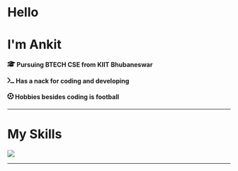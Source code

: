 # Hello
<!DOCTYPE html>
<html>

<head>
  <meta charset="utf-8">
  <meta name="viewport" content="width=device-width">
  <link href="style.css" rel="stylesheet" type="text/css" />
  <link rel="preconnect" href="https://fonts.googleapis.com">
<link rel="preconnect" href="https://fonts.gstatic.com" crossorigin>
<link href="https://fonts.googleapis.com/css2?family=Poppins&family=Work+Sans&display=swap" rel="stylesheet">
</head>

<body>
  <h1 class="text_heading">I'm Ankit</h1>
  <h4 class="text"><svg xmlns="http://www.w3.org/2000/svg" height="1em" viewBox="0 0 640 512"><!--! Font Awesome Free 6.4.0 by @fontawesome - https://fontawesome.com License - https://fontawesome.com/license (Commercial License) Copyright 2023 Fonticons, Inc. --><path d="M320 32c-8.1 0-16.1 1.4-23.7 4.1L15.8 137.4C6.3 140.9 0 149.9 0 160s6.3 19.1 15.8 22.6l57.9 20.9C57.3 229.3 48 259.8 48 291.9v28.1c0 28.4-10.8 57.7-22.3 80.8c-6.5 13-13.9 25.8-22.5 37.6C0 442.7-.9 448.3 .9 453.4s6 8.9 11.2 10.2l64 16c4.2 1.1 8.7 .3 12.4-2s6.3-6.1 7.1-10.4c8.6-42.8 4.3-81.2-2.1-108.7C90.3 344.3 86 329.8 80 316.5V291.9c0-30.2 10.2-58.7 27.9-81.5c12.9-15.5 29.6-28 49.2-35.7l157-61.7c8.2-3.2 17.5 .8 20.7 9s-.8 17.5-9 20.7l-157 61.7c-12.4 4.9-23.3 12.4-32.2 21.6l159.6 57.6c7.6 2.7 15.6 4.1 23.7 4.1s16.1-1.4 23.7-4.1L624.2 182.6c9.5-3.4 15.8-12.5 15.8-22.6s-6.3-19.1-15.8-22.6L343.7 36.1C336.1 33.4 328.1 32 320 32zM128 408c0 35.3 86 72 192 72s192-36.7 192-72L496.7 262.6 354.5 314c-11.1 4-22.8 6-34.5 6s-23.5-2-34.5-6L143.3 262.6 128 408z"/></svg> Pursuing BTECH CSE from KIIT Bhubaneswar</h4>
  <h4 class="text"><svg xmlns="http://www.w3.org/2000/svg" height="1em" viewBox="0 0 576 512"><!--! Font Awesome Free 6.4.0 by @fontawesome - https://fontawesome.com License - https://fontawesome.com/license (Commercial License) Copyright 2023 Fonticons, Inc. --><path d="M9.4 86.6C-3.1 74.1-3.1 53.9 9.4 41.4s32.8-12.5 45.3 0l192 192c12.5 12.5 12.5 32.8 0 45.3l-192 192c-12.5 12.5-32.8 12.5-45.3 0s-12.5-32.8 0-45.3L178.7 256 9.4 86.6zM256 416H544c17.7 0 32 14.3 32 32s-14.3 32-32 32H256c-17.7 0-32-14.3-32-32s14.3-32 32-32z"/></svg> Has a nack for coding and developing</h4>
  <h4 class="text"><svg xmlns="http://www.w3.org/2000/svg" height="1em" viewBox="0 0 512 512"><!--! Font Awesome Free 6.4.0 by @fontawesome - https://fontawesome.com License - https://fontawesome.com/license (Commercial License) Copyright 2023 Fonticons, Inc. --><style>svg{fill:#000000}</style><path d="M435.4 361.3l-89.7-6c-5.2-.3-10.3 1.1-14.5 4.2s-7.2 7.4-8.4 12.5l-22 87.2c-14.4 3.2-29.4 4.8-44.8 4.8s-30.3-1.7-44.8-4.8l-22-87.2c-1.3-5-4.3-9.4-8.4-12.5s-9.3-4.5-14.5-4.2l-89.7 6C61.7 335.9 51.9 307 49 276.2L125 228.3c4.4-2.8 7.6-7 9.2-11.9s1.4-10.2-.5-15L100.4 118c19.9-22.4 44.6-40.5 72.4-52.7l69.1 57.6c4 3.3 9 5.1 14.1 5.1s10.2-1.8 14.1-5.1l69.1-57.6c27.8 12.2 52.5 30.3 72.4 52.7l-33.4 83.4c-1.9 4.8-2.1 10.1-.5 15s4.9 9.1 9.2 11.9L463 276.2c-3 30.8-12.7 59.7-27.6 85.1zM256 48l.9 0h-1.8l.9 0zM56.7 196.2c.9-3 1.9-6.1 2.9-9.1l-2.9 9.1zM132 423l3.8 2.7c-1.3-.9-2.5-1.8-3.8-2.7zm248.1-.1c-1.3 1-2.7 2-4 2.9l4-2.9zm75.2-226.6l-3-9.2c1.1 3 2.1 6.1 3 9.2zM256 512A256 256 0 1 0 256 0a256 256 0 1 0 0 512zm14.1-325.7c-8.4-6.1-19.8-6.1-28.2 0L194 221c-8.4 6.1-11.9 16.9-8.7 26.8l18.3 56.3c3.2 9.9 12.4 16.6 22.8 16.6h59.2c10.4 0 19.6-6.7 22.8-16.6l18.3-56.3c3.2-9.9-.3-20.7-8.7-26.8l-47.9-34.8z"/></svg> Hobbies besides coding is football</h4>
  <hr>
  <h1 class="text_heading">My Skills</h1>
  <div>
    <img src="https://skillicons.dev/icons?i=c,cpp,html,css,js,java,nodejs">
  </div>
 
  <hr>
</body>

</html>
